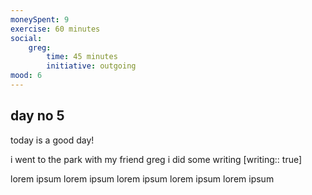 ```yaml
---
moneySpent: 9
exercise: 60 minutes
social:
    greg: 
        time: 45 minutes
        initiative: outgoing
mood: 6
---
```

## day no 5
today is a good day!
 
i went to the park with my friend greg
i did some writing [writing:: true]

lorem ipsum lorem ipsum lorem ipsum lorem ipsum lorem ipsum
